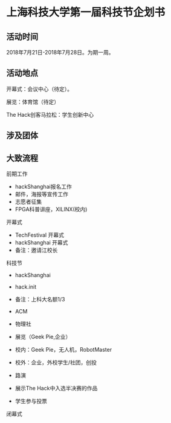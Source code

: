 # 上海科技大学第一届科技节企划书

## 活动时间

2018年7月21日-2018年7月28日。为期一周。

## 活动地点

开幕式：会议中心（待定）。

展览：体育馆（待定）

The Hack创客马拉松：学生创新中心

## 涉及团体

## 大致流程

前期工作

 * hackShanghai报名工作
 * 邮件，海报等宣传工作
 * 志愿者征集
 * FPGA科普讲座，XILINX(校内)

开幕式

 * TechFestival 开幕式
 * hackShanghai 开幕式
 * 备注：邀请江校长

科技节

 * hackShanghai
 * hack.init
  * 备注：上科大名额1/3

 * ACM
 * 物理社

 * 展览（Geek Pie,企业）
  * 校内：Geek Pie，无人机，RobotMaster
  * 校外：企业，外校学生/社团，创投

 * 路演
  * 展示The Hack中入选半决赛的作品
  * 学生参与投票

闭幕式
